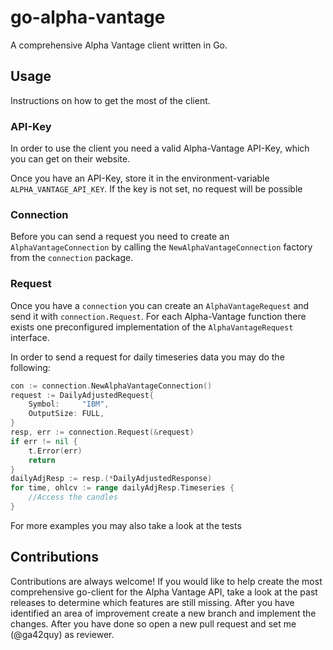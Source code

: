 # go-alpha-vantage
A comprehensive Alpha Vantage client written in Go.
## Usage
Instructions on how to get the most of the client.
### API-Key
In order to use the client you need a valid Alpha-Vantage API-Key, which you can get on their website.

Once you have an API-Key, store it in the environment-variable `ALPHA_VANTAGE_API_KEY`. If the key is not set, no request will be possible

### Connection
Before you can send a request you need to create an `AlphaVantageConnection` by calling the `NewAlphaVantageConnection` factory from the `connection` package.

### Request
Once you have a `connection` you can create an `AlphaVantageRequest` and send it with `connection.Request`. For each Alpha-Vantage function there exists one preconfigured implementation of the `AlphaVantageRequest` interface.

In order to send a request for daily timeseries data you may do the following:
```Go
con := connection.NewAlphaVantageConnection()
request := DailyAdjustedRequest{
    Symbol:     "IBM",
    OutputSize: FULL,
}
resp, err := connection.Request(&request)
if err != nil {
    t.Error(err)
    return
}
dailyAdjResp := resp.(*DailyAdjustedResponse)
for time, ohlcv := range dailyAdjResp.Timeseries {
    //Access the candles
}
```

For more examples you may also take a look at the tests

## Contributions
Contributions are always welcome! If you would like to help create the most comprehensive go-client for the Alpha Vantage API, take a look at the past releases to determine which features are still missing.
After you have identified an area of improvement create a new branch and implement the changes. After you have done so open a new pull request and set me (@ga42quy) as reviewer.
